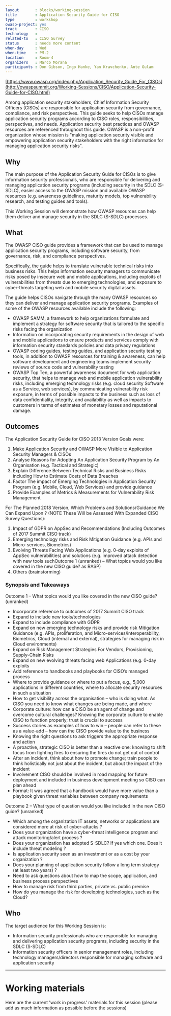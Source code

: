 ```yaml
---
layout       : blocks/working-session
title        : Application Security Guide for CISO
type         : workshop
owasp-project: yes
track        : CISO
technology   :
related-to   : CISO Survey
status       : needs more content
when-day     : Wed
when-time    : PM-2
location     : Room-4
organizers   : Marco Morana
participants : Don Gibson, Ingo Hanke, Yan Kravchenko, Ante Gulam
---
```


[https://www.owasp.org/index.php/Application_Security_Guide_For_CISOs](http://owaspsummit.org/Working-Sessions/CISO/Application-Security-Guide-for-CISO.html)

Among application security stakeholders, Chief Information Security Officers (CISOs) are responsible for application security from governance, compliance, and risk perspectives. This guide seeks to help CISOs manage application security programs according to CISO roles, responsibilities, perspectives, and needs. Application security best practices and OWASP resources are referenced throughout this guide. OWASP is a non-profit organization whose mission is "making application security visible and empowering application security stakeholders with the right information for managing application security risks".

## Why

The main purpose of the Application Security Guide for CISOs is to give information security professionals, who are responsible for delivering and managing application security programs (including security in the SDLC (S-SDLC), easier access to the OWASP mission and available OWASP resources (e.g. awareness guidelines, maturity models, top vulnerability research, and testing guides and tools). 

This Working Session will demonstrate how OWASP resources can help them deliver and manage security in the SDLC (S-SDLC) processes.

## What

The OWASP CISO guide provides a framework that can be used to manage application security programs, including software security, from governance, risk, and compliance perspectives.

Specifically, the guide helps to translate vulnerable technical risks into business risks. This helps information security managers to communicate risks posed by insecure web and mobile applications, including exploits of vulnerabilities from threats due to emerging technologies, and exposure to cyber-threats targeting web and mobile security digital assets.

The guide helps CISOs navigate through the many OWASP resources so they can deliver and manage application security programs. Examples of some of the OWASP resources available include the following:

- OWASP SAMM, a framework to help organizations formulate and implement a strategy for software security that is tailored to the specific risks facing the organization 
- Information on incorporating security requirements in the design of web and mobile applications to ensure products and services comply with information security standards policies and data privacy regulations
- OWASP coding guides, testing guides, and application security testing tools, in addition to OWASP resources for training & awareness, can help software development and engineering teams implement security reviews of source code and vulnerability testing 
- OWASP Top Ten, a powerful awareness document for web application security, that helps to manage web and mobile application vulnerability risks, including emerging technology risks (e.g. cloud security Software as a Service, web services), by communicating vulnerability risk exposure, in terms of possible impacts to the business such as loss of data confidentiality, integrity, and availability as well as impacts to customers in terms of estimates of monetary losses and reputational damage.

## Outcomes

The Application Security Guide for CISO 2013 Version Goals were:
1. Make Application Security and OWASP More Visible to Application Security Managers & CISOs 
2. Analyse Reasons for Adopting An Application Security Program by An Organisation (e.g. Tactical and Strategic)
3. Explain Difference Between Technical Risks and Business Risks including How to Estimate Costs of Data Breaches
4. Factor The impact of Emerging Technologies in Application Security Program (e.g. Mobile, Cloud, Web Services) and provide guidance
5. Provide Examples of Metrics & Measurements for Vulnerability Risk Management 

For The Planned 2018 Version, Which Problems and Solutions/Guidance We Can Expand Upon ? (NOTE These Will be Assessed With Expanded CISO Survey Questions):
1. Impact of GDPR on AppSec and Recommendations (Including Outcomes of 2017 Summit CISO track)
2. Emerging technology risks and Risk Mitigation Guidance (e.g. APIs and Micro-services, Biometrics)
3. Evolving Threats Facing Web Applications (e.g. 0-day exploits of AppSec vulnerabilities) and solutions (e.g. improved attack detection with new tools suchOutcome 1  (unranked) – What topics would you like covered in the new CISO guide? as RASP)
4. Others (brainstorming) 

### Synopsis and Takeaways

Outcome 1 – What topics would you like covered in the new CISO guide? (unranked)

- Incorporate reference to outcomes of 2017 Summit CISO track 
- Expand to include new tools/technologies
- Expand to include compliance with GDPR
- Expand on new emerging technology risks and provide risk Mitigation Guidance (e.g. APIs, proliferation, and Micro-services/interoperability, Biometrics, Cloud (internal and external), strategies for managing risk in Cloud environments)
- Expand on Risk Management Strategies For Vendors, Provisioning, Supply-Chain Risks
- Expand on new evolving threats facing web Applications (e.g. 0-day exploits
- Add reference to handbooks and  playbooks for CISO’s managed process
- Where to provide guidance or where to put a focus, e.g., 5,000 applications in different countries, where to allocate security resources in such a situation
- How to get visibility across the organisation – who is doing what.  As CISO you need to know what changes are being made, and where
- Corporate culture:  how can a CISO be an agent of change and overcome cultural challenges?  Knowing the corporate culture to enable CISO to function properly; trust is crucial to success
- Success stories as examples of how to win – people can refer to these as a value-add – how can the CISO provide value to the business
- Knowing the right questions to ask triggers the appropriate response and action 
- A proactive, strategic CISO is better than a reactive one:  knowing to shift focus from fighting fires to ensuring the fires do not get out of control
- After an incident, think about how to promote change; train people to think holistically not just about the incident, but about the impact of the incident 
- Involvement CISO should be involved in road mapping for future deployment and included in business development meeting so CISO can plan ahead 
- Format:  It was agreed that a handbook would have more value than a playbook given threat  variables between company requirements

Outcome 2 – What type of question would you like included in the new CISO guide? (unranked)

- Which among the organization IT assets, networks or applications are considered more at risk of cyber-attacks ?
- Does your organization have a cyber-threat intelligence program and attack monitoring/alert process ?
- Does your organization has adopted S-SDLC? If yes which one. Does it include threat modeling ?
- Is application security seen as an investment or as a cost by your organization ? 
- Does your planning of application security follow a long term strategy  (at least two years)  ?
- Need to ask questions about how to map the scope, application, and business process perspectives 
- How to manage risk from third parties, private vs. public premise 
- How do you manage the risk for developing technologies, such as the Cloud?

## Who

The target audience for this Working Session is:

- Information security professionals who are responsible for managing and delivering application security programs, including security in the SDLC (S-SDLC)
- Information security officers in senior management roles, including technology managers/directors responsible for managing software and application security

--- 

# Working materials

Here are the current 'work in progress' materials for this session (please add as much information as possible before the sessions)

